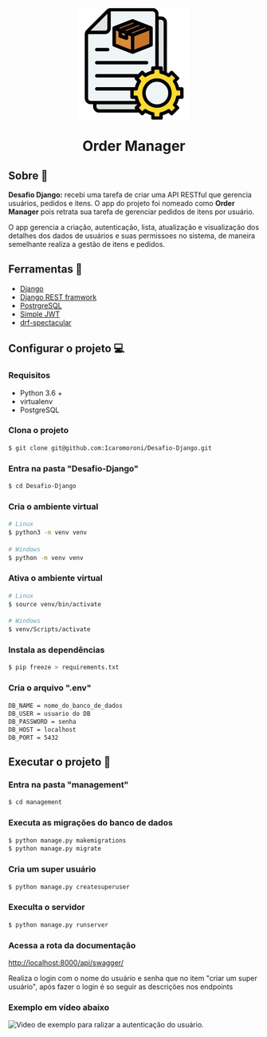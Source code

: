 <h1 align="center">
<img src="./images/image.png">
<p>Order Manager</p>
</h1>

## Sobre 💬
**Desafio Django:** recebi uma tarefa de criar uma API RESTful que gerencia usuários, pedidos e itens. O app do projeto foi nomeado como **Order Manager** pois retrata sua tarefa de gerenciar pedidos de itens por usuário.

O app gerencia a criação, autenticação, lista, atualização e visualização dos detalhes dos dados de usuários e suas permissoes no sistema, de maneira semelhante realiza a gestão de itens e pedidos.

## Ferramentas 🔧
- [Django](https://www.djangoproject.com/)
- [Django REST framwork](https://www.django-rest-framework.org/)
- [PostrgreSQL](https://www.postgresql.org/)
- [Simple JWT](https://django-rest-framework-simplejwt.readthedocs.io/en/latest/)
- [drf-spectacular](https://drf-spectacular.readthedocs.io/en/latest/)

## Configurar o projeto 💻
### Requisitos
- Python 3.6 +
- virtualenv
- PostgreSQL
### Clona o projeto
```bash
$ git clone git@github.com:Icaromoroni/Desafio-Django.git
```
### Entra na pasta "Desafio-Django"
```bash
$ cd Desafio-Django
```
### Cria o ambiente virtual
```bash
# Linux
$ python3 -m venv venv

# Windows
$ python -m venv venv
```

### Ativa o ambiente virtual

```bash
# Linux
$ source venv/bin/activate

# Windows
$ venv/Scripts/activate
```
### Instala as dependências
```bash
$ pip freeze > requirements.txt
```
### Cria o arquivo ".env"
```code
DB_NAME = nome_do_banco_de_dados
DB_USER = usuario do DB
DB_PASSWORD = senha
DB_HOST = localhost
DB_PORT = 5432
```
## Executar o projeto 🙌
### Entra na pasta "management"
```bash
$ cd management
```
### Executa as migrações do banco de dados
```bash
$ python manage.py makemigrations
$ python manage.py migrate
```
### Cria um super usuário
```bash
$ python manage.py createsuperuser
```
### Execulta o servidor
```bash
$ python manage.py runserver
```
### Acessa a rota da documentação
<http://localhost:8000/api/swagger/>

<p>Realiza o login com o nome do usuário e senha que no item "criar um super usuário", após fazer o login é so seguir as descrições nos endpoints</p>

### Exemplo em vídeo abaixo
![Video de exemplo para ralizar a autenticação do usuário.](https://youtu.be/4qG0Vh6cDF8)

